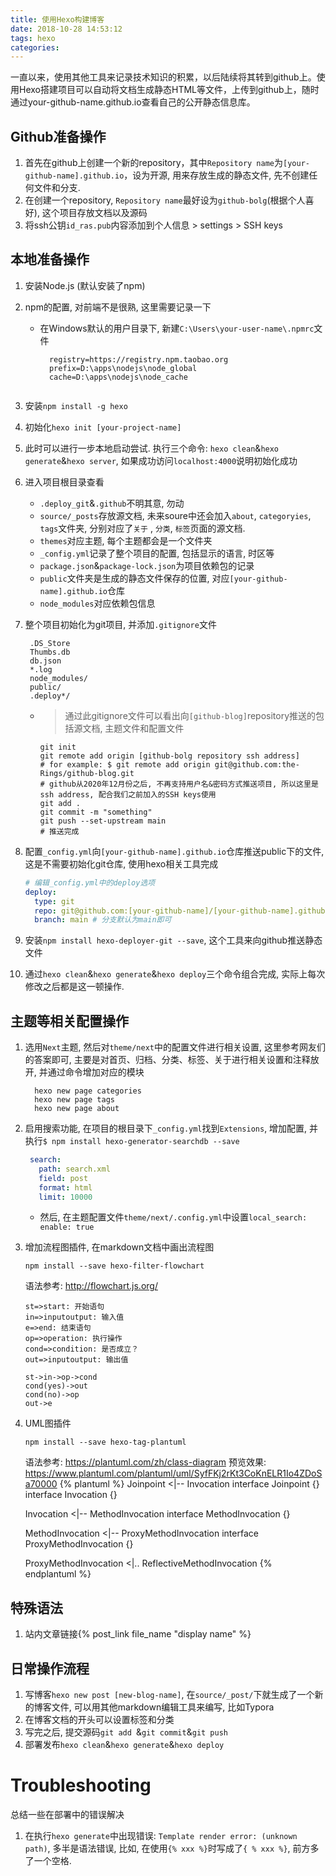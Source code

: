 ```yaml
---
title: 使用Hexo构建博客
date: 2018-10-28 14:53:12
tags: hexo
categories: 
---
```


一直以来，使用其他工具来记录技术知识的积累，以后陆续将其转到github上。使用Hexo搭建项目可以自动将文档生成静态HTML等文件，上传到github上，随时通过your-github-name.github.io查看自己的公开静态信息库。

## Github准备操作

1. 首先在github上创建一个新的repository，其中`Repository name`为`[your-github-name].github.io`，设为开源, 用来存放生成的静态文件, 先不创建任何文件和分支.
2. 在创建一个repository, `Repository name`最好设为`github-bolg`(根据个人喜好), 这个项目存放文档以及源码
3. 将ssh公钥`id_ras.pub`内容添加到个人信息 > settings > SSH keys

## 本地准备操作

1. 安装Node.js (默认安装了npm)

2. npm的配置, 对前端不是很熟, 这里需要记录一下

   - 在Windows默认的用户目录下, 新建`C:\Users\your-user-name\.npmrc`文件

     ```
       registry=https://registry.npm.taobao.org
       prefix=D:\apps\nodejs\node_global
       cache=D:\apps\nodejs\node_cache
    ```

3. 安装`npm install -g hexo`

4. 初始化`hexo init [your-project-name]`

5. 此时可以进行一步本地启动尝试. 执行三个命令: `hexo clean`&`hexo generate`&`hexo server`, 如果成功访问`localhost:4000`说明初始化成功

6. 进入项目根目录查看

   - `.deploy_git`&`.github`不明其意, 勿动
   - `source/_posts`存放源文档, 未来soure中还会加入`about`, `categoryies`, `tags`文件夹, 分别对应了`关于` , `分类`, `标签`页面的源文档. 
   - `themes`对应主题, 每个主题都会是一个文件夹
   - `_config.yml`记录了整个项目的配置, 包括显示的语言, 时区等
   - `package.json`&`package-lock.json`为项目依赖包的记录
   - `public`文件夹是生成的静态文件保存的位置, 对应`[your-github-name].github.io`仓库
   - `node_modules`对应依赖包信息

7. 整个项目初始化为git项目, 并添加`.gitignore`文件

    ```
     .DS_Store
     Thumbs.db
     db.json
     *.log
     node_modules/
     public/
     .deploy*/
    ```

   - > 通过此gitignore文件可以看出向`[github-blog]`repository推送的包括源文档, 主题文件和配置文件

     ```shell
     git init
     git remote add origin [github-bolg repository ssh address]
     # for example: $ git remote add origin git@github.com:the-Rings/github-blog.git
     # github从2020年12月份之后, 不再支持用户名&密码方式推送项目, 所以这里是ssh address, 配合我们之前加入的SSH keys使用
     git add .
     git commit -m "something"
     git push --set-upstream main
     # 推送完成
     ```

8. 配置`_config.yml`向`[your-github-name].github.io`仓库推送public下的文件, 这是不需要初始化git仓库, 使用hexo相关工具完成

    ```yaml
    # 编辑_config.yml中的deploy选项
    deploy:
      type: git
      repo: git@github.com:[your-github-name]/[your-github-name].github.io.git # 复制仓库的SSH地址
      branch: main # 分支默认为main即可
    ```

9. 安装`npm install hexo-deployer-git --save`, 这个工具来向github推送静态文件

10. 通过`hexo clean`&`hexo generate`&`hexo deploy`三个命令组合完成, 实际上每次修改之后都是这一顿操作.

## 主题等相关配置操作

1. 选用`Next`主题, 然后对`theme/next`中的配置文件进行相关设置, 这里参考网友们的答案即可, 主要是对首页、归档、分类、标签、关于进行相关设置和注释放开, 并通过命令增加对应的模块

   ```shell
     hexo new page categories
     hexo new page tags
     hexo new page about
   ```

2. 启用搜索功能, 在项目的根目录下`_config.yml`找到`Extensions`, 增加配置, 并执行`$ npm install hexo-generator-searchdb --save`

    ```yaml
     search:
       path: search.xml
       field: post
       format: html
       limit: 10000
    ```

   - 然后, 在主题配置文件`theme/next/.config.yml`中设置`local_search: enable: true`

3. 增加流程图插件, 在markdown文档中画出流程图
    ```shell
    npm install --save hexo-filter-flowchart
    ```
    语法参考: http://flowchart.js.org/

    ```flow
    st=>start: 开始语句
    in=>inputoutput: 输入值
    e=>end: 结束语句
    op=>operation: 执行操作
    cond=>condition: 是否成立？
    out=>inputoutput: 输出值
    
    st->in->op->cond
    cond(yes)->out
    cond(no)->op
    out->e
    ```

4. UML图插件
    ```shell
    npm install --save hexo-tag-plantuml
    ```
    语法参考: https://plantuml.com/zh/class-diagram
    预览效果: https://www.plantuml.com/plantuml/uml/SyfFKj2rKt3CoKnELR1Io4ZDoSa70000
    {% plantuml %}
    Joinpoint <|-- Invocation
    interface Joinpoint {}
    interface Invocation {}
    
    Invocation <|-- MethodInvocation
    interface MethodInvocation {}
    
    MethodInvocation <|-- ProxyMethodInvocation
    interface ProxyMethodInvocation {}
    
    ProxyMethodInvocation <|.. ReflectiveMethodInvocation
    {% endplantuml %}

## 特殊语法
1. 站内文章链接{% post_link file_name "display name" %}

## 日常操作流程

1. 写博客`hexo new post [new-blog-name]`, 在`source/_post/`下就生成了一个新的博客文件, 可以用其他markdown编辑工具来编写, 比如Typora
2. 在博客文档的开头可以设置标签和分类
3. 写完之后, 提交源码`git add `&`git commit`&`git push`
4. 部署发布`hexo clean`&`hexo generate`&`hexo deploy`


# Troubleshooting
总结一些在部署中的错误解决
1. 在执行`hexo generate`中出现错误: `Template render error: (unknown path)`, 多半是语法错误, 比如, 在使用`{% xxx %}`时写成了`{ % xxx %}`, 前方多了一个空格.